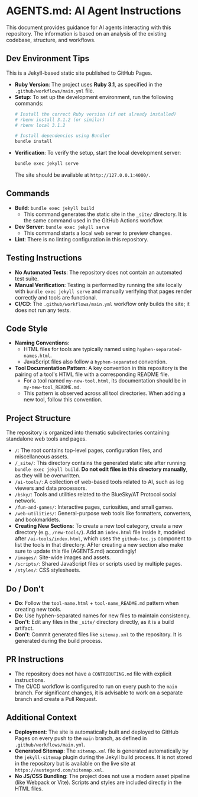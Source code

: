# AGENTS.md: AI Agent Instructions

This document provides guidance for AI agents interacting with this repository. The information is based on an analysis of the existing codebase, structure, and workflows.

## Dev Environment Tips

This is a Jekyll-based static site published to GitHub Pages.

- **Ruby Version**: The project uses **Ruby 3.1**, as specified in the `.github/workflows/main.yml` file.
- **Setup**: To set up the development environment, run the following commands:
  ```bash
  # Install the correct Ruby version (if not already installed)
  # rbenv install 3.1.2 (or similar)
  # rbenv local 3.1.2

  # Install dependencies using Bundler
  bundle install
  ```
- **Verification**: To verify the setup, start the local development server:
  ```bash
  bundle exec jekyll serve
  ```
  The site should be available at `http://127.0.0.1:4000/`.

## Commands

- **Build**: `bundle exec jekyll build`
  - This command generates the static site in the `_site/` directory. It is the same command used in the GitHub Actions workflow.
- **Dev Server**: `bundle exec jekyll serve`
  - This command starts a local web server to preview changes.
- **Lint**: There is no linting configuration in this repository.

## Testing Instructions

- **No Automated Tests**: The repository does not contain an automated test suite.
- **Manual Verification**: Testing is performed by running the site locally with `bundle exec jekyll serve` and manually verifying that pages render correctly and tools are functional.
- **CI/CD**: The `.github/workflows/main.yml` workflow only builds the site; it does not run any tests.

## Code Style

- **Naming Conventions**:
  - HTML files for tools are typically named using `hyphen-separated-names.html`.
  - JavaScript files also follow a `hyphen-separated` convention.
- **Tool Documentation Pattern**: A key convention in this repository is the pairing of a tool's HTML file with a corresponding README file.
  - For a tool named `my-new-tool.html`, its documentation should be in `my-new-tool_README.md`.
  - This pattern is observed across all tool directories. When adding a new tool, follow this convention.

## Project Structure

The repository is organized into thematic subdirectories containing standalone web tools and pages.

- `/`: The root contains top-level pages, configuration files, and miscellaneous assets.
- `/_site/`: This directory contains the generated static site after running `bundle exec jekyll build`. **Do not edit files in this directory manually**, as they will be overwritten.
- `/ai-tools/`: A collection of web-based tools related to AI, such as log viewers and data processors.
- `/bsky/`: Tools and utilities related to the BlueSky/AT Protocol social network.
- `/fun-and-games/`: Interactive pages, curiosities, and small games.
- `/web-utilities/`: General-purpose web tools like formatters, converters, and bookmarklets.
- **Creating New Sections**: To create a new tool category, create a new directory (e.g., `/new-tools/`). Add an `index.html` file inside it, modeled after `/ai-tools/index.html`, which uses the `github-toc.js` component to list the tools in that directory. AFter creating a new section also make sure to update this file (AGENTS.md) accordingly!
- `/images/`: Site-wide images and assets.
- `/scripts/`: Shared JavaScript files or scripts used by multiple pages.
- `/styles/`: CSS stylesheets.

## Do / Don't

- **Do**: Follow the `tool-name.html` + `tool-name_README.md` pattern when creating new tools.
- **Do**: Use hyphen-separated names for new files to maintain consistency.
- **Don't**: Edit any files in the `_site/` directory directly, as it is a build artifact.
- **Don't**: Commit generated files like `sitemap.xml` to the repository. It is generated during the build process.

## PR Instructions

- The repository does not have a `CONTRIBUTING.md` file with explicit instructions.
- The CI/CD workflow is configured to run on every push to the `main` branch. For significant changes, it is advisable to work on a separate branch and create a Pull Request.

## Additional Context

- **Deployment**: The site is automatically built and deployed to GitHub Pages on every push to the `main` branch, as defined in `.github/workflows/main.yml`.
- **Generated Sitemap**: The `sitemap.xml` file is generated automatically by the `jekyll-sitemap` plugin during the Jekyll build process. It is not stored in the repository but is available on the live site at `https://austegard.com/sitemap.xml`.
- **No JS/CSS Bundling**: The project does not use a modern asset pipeline (like Webpack or Vite). Scripts and styles are included directly in the HTML files.
